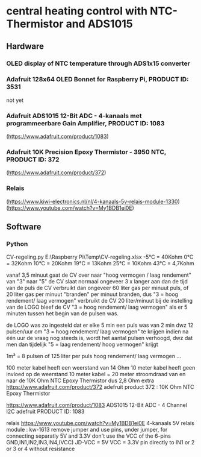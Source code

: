 # central heating control with NTC-Thermistor and ADS1015
## Hardware
### OLED display of NTC temperature through ADS1x15 converter
### Adafruit 128x64 OLED Bonnet for Raspberry Pi, PRODUCT ID: 3531 
not yet
### Adafruit ADS1015 12-Bit ADC - 4-kanaals met programmeerbare Gain Amplifier, PRODUCT ID: 1083 
(https://www.adafruit.com/product/1083)
### Adafruit 10K Precision Epoxy Thermistor - 3950 NTC, PRODUCT ID: 372
(https://www.adafruit.com/product/372)
### Relais
(https://www.kiwi-electronics.nl/nl/4-kanaals-5v-relais-module-1330)
(https://www.youtube.com/watch?v=My1BDB1ei0E)
## Software
### Python
CV-regeling.py
 E:\Raspberry Pi\Temp\CV-regeling.xlsx
 -5°C = 40Kohm
 0°C  = 32Kohm
 10°C = 20Kohm
 19°C = 13Kohm
 25°C = 10Kohm
 43°C = 4,7Kohm

 vanaf 3,5 minuut gaat de CV over naar "hoog vermogen / laag rendement" van "3" naar "5"
 de CV slaat normaal ongeveer 3 x langer aan dan de tijd van de puls
 de CV verbruikt dan ongeveer 60 liter gas per minuut puls, of 20 liter gas per minuut "branden"
 per minuut branden, dus "3 = hoog rendement/ laag vermogen" verbruikt de CV 20 liter/minuut
 bij de instelling van de LOGO bleef de CV "3 = hoog rendement/ laag vermogen" 
  als er 5 minuten tussen het begin van de pulsen was.

 de LOGO was zo ingesteld dat er elke 5 min een puls was van 2 min
  dwz 12 pulsen/uur om "3 = hoog rendement/ laag vermogen" te krijgen
 indien na één uur de vraag nog steeds is, wordt het aantal pulsen verhoogd,
  dwz dat men dan tijdelijk "5 = laag rendement/ hoog vermogen" krijgt

 1m³ = 8 pulsen of 125 liter per puls hoog rendement/ laag vermogen ...



 100 meter kabel heeft een weerstand van 14 Ohm
 10 meter kabel heeft geen invloed op de weerstand
 10 meter kabel = 20 meter stroomdraad van en naar de 10K Ohm NTC Epoxy Thermistor
 dus 2,8 Ohm extra
 https://www.adafruit.com/product/372
 adefruit product 372 : 10K Ohm NTC Epoxy Thermistor

 https://www.adafruit.com/product/1083
 ADS1015 12-Bit ADC - 4 Channel I2C
 adefruit PRODUCT ID: 1083

 relais
 https://www.youtube.com/watch?v=My1BDB1ei0E
 4-kanaals 5V relais module : kw-1613
 remove jumper and use pins, under jumper, for connecting separatly 5V and 3.3V
 don't use the VCC of the 6-pins GND,IN1,IN2,IN3,IN4,(VCC)
 JD-VCC = 5V
 VCC    = 3.3V
 pin directly to IN1 or 2 or 3 or 4 without resistance

